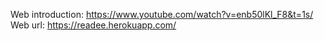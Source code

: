 Web introduction: https://www.youtube.com/watch?v=enb50lKl_F8&t=1s/
Web url: https://readee.herokuapp.com/
